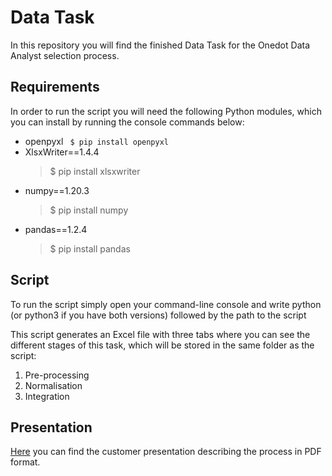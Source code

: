 # Data Task
In this repository you will find the finished Data Task for the Onedot Data Analyst selection process. 

## Requirements
In order to run the script you will need the following Python modules, which you can install by running the console commands below:
- openpyxl
    ``` $ pip install openpyxl```
- XlsxWriter==1.4.4
    > $ pip install xlsxwriter
- numpy==1.20.3
    > $ pip install numpy
- pandas==1.2.4
    > $ pip install pandas

## Script
To run the script simply open your command-line console and write python (or python3 if you have both versions) followed by the path to the script

This script generates an Excel file with three tabs where you can see the different stages of this task, which will be stored in the same folder as the script: 
1) Pre-processing
2) Normalisation
3) Integration

## Presentation
[Here](https://github.com/marinamer/Onedot/blob/main/Data%20Task/Product%20Data%20Integration%20Presentation.pdf) you can find the customer presentation describing the process in PDF format.

